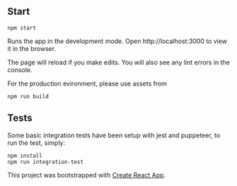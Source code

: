 ## Start
```
npm start
```
Runs the app in the development mode.
Open http://localhost:3000 to view it in the browser.

The page will reload if you make edits.
You will also see any lint errors in the console.

For the production evironment, please use assets from 
```
npm run build

```

## Tests
Some basic integration tests have been setup with jest and puppeteer, to run the test, simply:

```
npm install
npm run integration-test
```

This project was bootstrapped with [Create React App](https://github.com/facebook/create-react-app).
